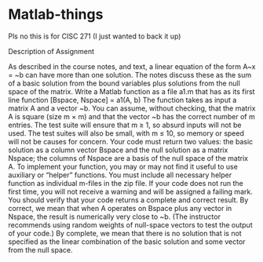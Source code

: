 # Matlab-things
Pls no this is for CISC 271 (I just wanted to back it up)

Description of Assignment

As described in the course notes, and text, a linear equation of the form A~x = ~b can have
more than one solution. The notes discuss these as the sum of a basic solution from the
bound variables plus solutions from the null space of the matrix.
Write a Matlab function as a file a1.m that has as its first line
function [Bspace, Nspace] = a1(A, b)
The function takes as input a matrix A and a vector ~b. You can assume, without checking,
that the matrix A is square (size m × m) and that the vector ~b has the correct number of m
entries. The test suite will ensure that m ≥ 1, so absurd inputs will not be used. The test
suites will also be small, with m ≤ 10, so memory or speed will not be causes for concern.
Your code must return two values: the basic solution as a column vector Bspace and the
null solution as a matrix Nspace; the columns of Nspace are a basis of the null space of
the matrix A.
To implement your function, you may or may not find it useful to use auxiliary or “helper”
functions. You must include all necessary helper function as individual m-files in the zip
file. If your code does not run the first time, you will not receive a warning and will be
assigned a failing mark.
You should verify that your code returns a complete and correct result. By correct, we mean
that when A operates on Bspace plus any vector in Nspace, the result is numerically very
close to ~b. (The instructor recommends using random weights of null-space vectors to test
the output of your code.)
By complete, we mean that there is no solution that is not specified as the linear combination
of the basic solution and some vector from the null space.
